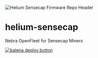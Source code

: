 ![Helium Sensecap Firmware Repo Header](https://cdn.shopify.com/s/files/1/0071/2281/3001/files/Nebra-Firmware-Github-Header-Sensecap.png?v=1688030309)

# helium-sensecap
Nebra OpenFleet for Sensecap Miners

[![balena deploy button](https://www.balena.io/deploy.svg)](https://dashboard.balena-cloud.com/deploy?repoUrl=https://github.com/pioadam/helium-sensecap)
